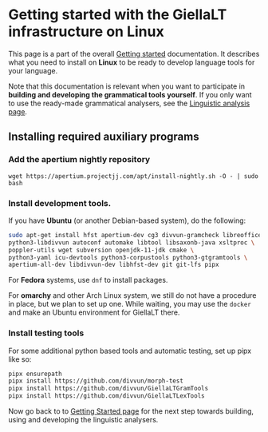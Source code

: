 # Getting started with the GiellaLT infrastructure on Linux

This page is a part of the overall [Getting started](GettingStarted.html) documentation. It describes what you need to install on **Linux** to be ready to develop language tools for your language.

Note that this documentation is relevant when you want to participate in **building and developing the grammatical tools yourself**. If you only want to use the ready-made grammatical analysers, see the [Linguistic analysis page](ling/LinguisticAnalysis.html).

## Installing required auxiliary programs

### Add the apertium nightly repository

`wget https://apertium.projectjj.com/apt/install-nightly.sh -O - | sudo bash`


### Install development tools.

If you have **Ubuntu** (or another Debian-based system), do the following:

```sh
sudo apt-get install hfst apertium-dev cg3 divvun-gramcheck libreoffice-divvun \
python3-libdivvun autoconf automake libtool libsaxonb-java xsltproc \
poppler-utils wget subversion openjdk-11-jdk cmake \
python3-yaml icu-devtools python3-corpustools python3-gtgramtools \
apertium-all-dev libdivvun-dev libhfst-dev git git-lfs pipx
```

For **Fedora** systems, use `dnf` to install packages. 

For **omarchy** and other Arch Linux system, we still do not have a
procedure in place, but we plan to set up one. While waiting, you may
use the `docker` and make an Ubuntu environment for GiellaLT there.


### Install testing tools

For some additional python based tools and automatic testing, set up pipx like
so:

```sh
pipx ensurepath
pipx install https://github.com/divvun/morph-test
pipx install https://github.com/divvun/GiellaLTGramTools
pipx install https://github.com/divvun/GiellaLTLexTools
```

Now go back to to [Getting Started page](GettingStarted.html) for the next step towards building, using and developing the linguistic analysers.

